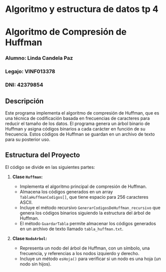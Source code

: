 # Algoritmo y estructura de datos tp 4

# Algoritmo de Compresión de Huffman

### Alumno: Linda Candela Paz
### Legajo: VINF013378
### DNI: 42379854

## Descripción

Este programa implementa el algoritmo de compresión de Huffman, que es una técnica de codificación basada en frecuencias de caracteres para reducir el tamaño de los datos. El programa genera un árbol binario de Huffman y asigna códigos binarios a cada carácter en función de su frecuencia. Estos códigos de Huffman se guardan en un archivo de texto para su posterior uso.

## Estructura del Proyecto

El código se divide en las siguientes partes:

1. **Clase `Huffman`:**
   - Implementa el algoritmo principal de compresión de Huffman.
   - Almacena los códigos generados en un array `TablaHuffmanCodigos[]`, que tiene espacio para 256 caracteres ASCII.
   - Incluye el método recursivo `GenerarCodigosDeHuffman_recursivo` que genera los códigos binarios siguiendo la estructura del árbol de Huffman.
   - El método `GuardarTabla` permite almacenar los códigos generados en un archivo de texto llamado `tabla_huffman.txt`.

2. **Clase `NodoArbol`:**
   - Representa un nodo del árbol de Huffman, con un símbolo, una frecuencia, y referencias a los nodos izquierdo y derecho.
   - Incluye un método `esHoja()` para verificar si un nodo es una hoja (un nodo sin hijos).



